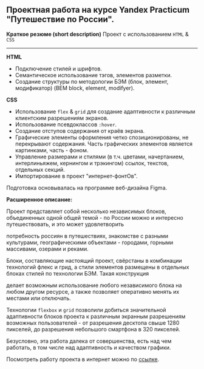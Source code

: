 ## **Проектная работа на курсе Yandex Practicum "Путешествие по России".**

**Краткое резюме (short description)**
Проект с использованием `HTML` & `CSS`
* * *
**HTML**
- Подключение стилей и шрифтов.
- Семантическое использование тэгов, элементов разметки.
- Создание структуры по методологии БЭМ (блок, элемент, модификатор) (BEM block, element, modifyer).

**CSS**
- Использование `flex` & `grid` для создание адаптивности к различным клиентским разрешениям экранов.
- Использование псевдоклассов `:hover`.
- Создание отступов содержания от краёв экрана.
- Графические элементы оформления четко спозиционированы, не перекрывают содержания. Часть графических элементов является картинками, часть - фоном.
- Управление размерами и стилями (в т.ч. цветами, начертанием, интерлиньяжем, кернингом и трэкингом) ссылок, текстов, отдельных секций.
- Импортирование в проект "интернет-фонтОв".

Подготовка основывалась на программе веб-дизайна Figma.

**Расширенное описание:**

Проект представляет собой несколько независимых блоков, объединенных одной общей темой - по России можно и интересно путешествовать, и это может удовлетворить

потребность россиян в путешествиях, знакомстве с разными культурами, географическими объектами - городами, горными массивами, озерами и реками.

Блоки, составляющие настоящий проект, свёрстаны в комбинации технологий флекс и грид, а стили элементов размещены в отдельных блоках стилей по технологии БЭМ. Такая конструкция

делает возможным использование любого независимого блока на любом другом ресурсе, а также позволяет оперативно менять их местами или отключать.

Технологии `flexbox` и `grid` позволили добиться значительной адаптивности блоков проекта к различным экранным разрешениям возможных пользователей - от разрешения десктопа свыше 1280 пикселей,
до разрешения небольшого смартфона в 320 пикселей.

Безусловно, эта работа далека от совершенства, есть над чем работать, в том числе над адаптивность и качеством графики.

Посмотреть работу проекта в интернет можно по [ссылке](https://zhu55kov.github.io/russian-travel/).
